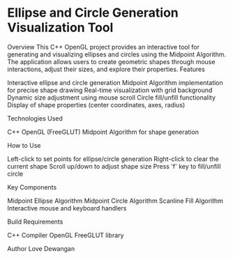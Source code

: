 # Ellipse and Circle Generation Visualization Tool
Overview
This C++ OpenGL project provides an interactive tool for generating and visualizing ellipses and circles using the Midpoint Algorithm. The application allows users to create geometric shapes through mouse interactions, adjust their sizes, and explore their properties.
Features

Interactive ellipse and circle generation
Midpoint Algorithm implementation for precise shape drawing
Real-time visualization with grid background
Dynamic size adjustment using mouse scroll
Circle fill/unfill functionality
Display of shape properties (center coordinates, axes, radius)

Technologies Used

C++
OpenGL (FreeGLUT)
Midpoint Algorithm for shape generation

How to Use

Left-click to set points for ellipse/circle generation
Right-click to clear the current shape
Scroll up/down to adjust shape size
Press 'f' key to fill/unfill circle

Key Components

Midpoint Ellipse Algorithm
Midpoint Circle Algorithm
Scanline Fill Algorithm
Interactive mouse and keyboard handlers

Build Requirements

C++ Compiler
OpenGL
FreeGLUT library

Author
Love Dewangan
